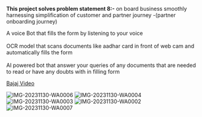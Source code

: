 **This project solves problem statement 8:-**
on board business smoothly
harnessing simplification of customer and partner journey -(partner onboarding journey)

A voice Bot that fills the form by listening to your voice<br />
<br />
OCR model that scans documents like aadhar card in front of web cam and automatically fills the form<br />
<br />
AI powered bot that answer your queries of any documents that are needed to read or have any doubts with in filling form

[Bajaj Video](https://drive.google.com/file/d/17pZbOrlmQxGRuzeVFQuocVe5dGZNIhJd/view?usp=sharing)

![IMG-20231130-WA0006](https://github.com/ipratham101/PS8-Infusionerz/assets/105946829/7d01cff6-d7f1-4305-893f-3a52936bbd3e)
![IMG-20231130-WA0004](https://github.com/ipratham101/PS8-Infusionerz/assets/105946829/3a348168-b6ab-4137-97e4-9482478c97d9)
![IMG-20231130-WA0003](https://github.com/ipratham101/PS8-Infusionerz/assets/105946829/fd227ccf-16c8-4ed3-bc52-1075050e9af7)
![IMG-20231130-WA0002](https://github.com/ipratham101/PS8-Infusionerz/assets/105946829/94c06f8e-ceab-4882-9180-426c5b3e61de)
![IMG-20231130-WA0007](https://github.com/ipratham101/PS8-Infusionerz/assets/105946829/cfad242a-818d-45aa-a809-46fc3de3632a)
